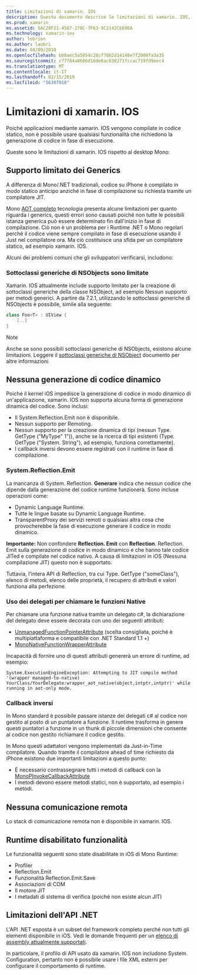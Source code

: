 ```yaml
---
title: Limitazioni di xamarin. IOS
description: Questo documento descrive le limitazioni di xamarin. IOS, discutere dei generics, sottoclassi generiche di NSObjects, P/Invoke in oggetti generici e altro ancora.
ms.prod: xamarin
ms.assetid: 5AC28F21-4567-278C-7F63-9C2142C6E06A
ms.technology: xamarin-ios
author: lobrien
ms.author: laobri
ms.date: 04/09/2018
ms.openlocfilehash: bb8aec5a5054c28cf7862d14148e7f2000fa3a35
ms.sourcegitcommit: c77f84a0686d16de6ac630271fccac719fd9eec4
ms.translationtype: MT
ms.contentlocale: it-IT
ms.lasthandoff: 02/15/2019
ms.locfileid: "56307918"
---
```

# <a name="limitations-of-xamarinios"></a>Limitazioni di xamarin. IOS

Poiché applicazioni mediante xamarin. IOS vengono compilate in codice statico, non è possibile usare qualsiasi funzionalità che richiedono la generazione di codice in fase di esecuzione.

Queste sono le limitazioni di xamarin. IOS rispetto al desktop Mono:

 <a name="Limited_Generics_Support" />


## <a name="limited-generics-support"></a>Supporto limitato dei Generics

A differenza di Mono/.NET tradizionali, codice su iPhone è compilato in modo statico anticipo anziché in fase di compilazione su richiesta tramite un compilatore JIT.

Mono [AOT completo](http://www.mono-project.com/docs/advanced/aot/#full-aot) tecnologia presenta alcune limitazioni per quanto riguarda i generics, questi errori sono causati poiché non tutte le possibili istanza generica può essere determinato fin dall'inizio in fase di compilazione. Ciò non è un problema per i Runtime .NET o Mono regolari perché il codice viene sempre compilato in fase di esecuzione usando il Just nel compilatore ora. Ma ciò costituisce una sfida per un compilatore statico, ad esempio xamarin. IOS.

Alcuni dei problemi comuni che gli sviluppatori verificarsi, includono:

 <a name="Generic_Subclasses_of_NSObjects_are_limited" />


### <a name="generic-subclasses-of-nsobjects-are-limited"></a>Sottoclassi generiche di NSObjects sono limitate

Xamarin. IOS attualmente include supporto limitato per la creazione di sottoclassi generiche della classe NSObject, ad esempio Nessun supporto per metodi generici. A partire da 7.2.1, utilizzando le sottoclassi generiche di NSObjects è possibile, simile alla seguente:

```csharp
class Foo<T> : UIView {
    [..]
}
```

> [!NOTE]
> Anche se sono possibili sottoclassi generiche di NSObjects, esistono alcune limitazioni. Leggere il [sottoclassi generiche di NSObject](~/ios/internals/api-design/nsobject-generics.md) documento per altre informazioni


 <a name="No_Dynamic_Code_Generation" />


## <a name="no-dynamic-code-generation"></a>Nessuna generazione di codice dinamico

Poiché il kernel iOS impedisce la generazione di codice in modo dinamico di un'applicazione, xamarin. IOS non supporta alcuna forma di generazione dinamica del codice. Sono inclusi:

-  Il System.Reflection.Emit non è disponibile.
-  Nessun supporto per Remoting.
-  Nessun supporto per la creazione dinamica di tipi (nessun Type. GetType ("MyType" 1")), anche se la ricerca di tipi esistenti (Type. GetType ("System. String"), ad esempio, funziona correttamente). 
-  I callback inversi devono essere registrati con il runtime in fase di compilazione.


 
 <a name="System.Reflection.Emit" />


### <a name="systemreflectionemit"></a>System.Reflection.Emit

La mancanza di System. Reflection. **Generare** indica che nessun codice che dipende dalla generazione del codice runtime funzionerà. Sono incluse operazioni come:

-  Dynamic Language Runtime.
-  Tutte le lingue basate su Dynamic Language Runtime.
-  TransparentProxy dei servizi remoti o qualsiasi altra cosa che provocherebbe la fase di esecuzione generare il codice in modo dinamico. 


 **Importante:** Non confondere **Reflection. Emit** con **Reflection**. Reflection. Emit sulla generazione di codice in modo dinamico e che hanno tale codice JITed e compilate nel codice nativo. A causa di limitazioni in iOS (Nessuna compilazione JIT) questo non è supportato.

Tuttavia, l'intera API di Reflection, tra cui Type. GetType ("someClass"), elenco di metodi, elenco delle proprietà, il recupero di attributi e valori funziona alla perfezione.

### <a name="using-delegates-to-call-native-functions"></a>Uso dei delegati per chiamare le funzioni Native

Per chiamare una funzione nativa tramite un delegato c#, la dichiarazione del delegato deve essere decorata con uno dei seguenti attributi:

- [UnmanagedFunctionPointerAttribute](xref:System.Runtime.InteropServices.UnmanagedFunctionPointerAttribute) (scelta consigliata, poiché è multipiattaforma e compatibile con .NET Standard 1.1 +)
- [MonoNativeFunctionWrapperAttribute](https://developer.xamarin.com/api/type/ObjCRuntime.MonoNativeFunctionWrapperAttribute)

Incapacità di fornire uno di questi attributi genererà un errore di runtime, ad esempio:

```
System.ExecutionEngineException: Attempting to JIT compile method '(wrapper managed-to-native) YourClass/YourDelegate:wrapper_aot_native(object,intptr,intptr)' while running in aot-only mode.
```
 
 <a name="Reverse_Callbacks" />


### <a name="reverse-callbacks"></a>Callback inversi

In Mono standard è possibile passare istanze dei delegati c# al codice non gestito al posto di un puntatore a funzione. Il runtime trasforma in genere questi puntatori a funzione in un thunk di piccole dimensioni che consente al codice non gestito richiamare il codice gestito.

In Mono questi adattatori vengono implementati da Just-in-Time compilatore. Quando tramite il compilatore ahead of time richiesto da iPhone esistono due importanti limitazioni a questo punto:

-  È necessario contrassegnare tutti i metodi di callback con la [MonoPInvokeCallbackAttribute](https://developer.xamarin.com/api/type/ObjCRuntime.MonoPInvokeCallbackAttribute) 
-  I metodi devono essere metodi statici, non è supportato, ad esempio i metodi. 
 
<a name="No_Remoting" />

## <a name="no-remoting"></a>Nessuna comunicazione remota

Lo stack di comunicazione remota non è disponibile in xamarin. IOS.


 <a name="Runtime_Disabled_Features" />


## <a name="runtime-disabled-features"></a>Runtime disabilitato funzionalità

Le funzionalità seguenti sono state disabilitate in iOS di Mono Runtime:

-  Profiler
-  Reflection.Emit
-  Funzionalità Reflection.Emit.Save
-  Associazioni di COM
-  Il motore JIT
-  I metadati di sistema di verifica (poiché non esiste alcun JIT)


 <a name=".NET_API_Limitations" />


## <a name="net-api-limitations"></a>Limitazioni dell'API .NET

L'API .NET esposta è un subset del framework completo perché non tutti gli elementi disponibile in iOS. Vedi le domande frequenti per un [elenco di assembly attualmente supportati](~/cross-platform/internals/available-assemblies.md).



In particolare, il profilo di API usato da xamarin. IOS non includono System. Configuration, pertanto non è possibile usare i file XML esterni per configurare il comportamento di runtime.
